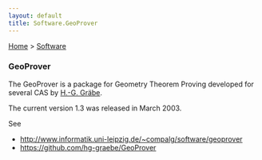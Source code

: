 ```yaml
---
layout: default
title: Software.GeoProver
---
```


[Home](index "wikilink") \> [Software](Software "wikilink")

### GeoProver

The GeoProver is a package for Geometry Theorem Proving developed for several CAS by [H.-G. Gräbe](User:HGG "wikilink").

The current version 1.3 was released in March 2003.

See

-   <http://www.informatik.uni-leipzig.de/~compalg/software/geoprover>
-   <https://github.com/hg-graebe/GeoProver>

